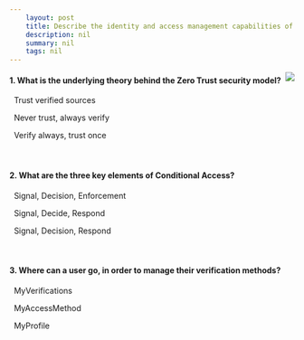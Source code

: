 ```yaml
---
    layout: post
    title: Describe the identity and access management capabilities of Microsoft 365 
    description: nil
    summary: nil
    tags: nil
---
```



 <a target="_blank" href="https://docs.microsoft.com/en-us/learn/modules/describe-identity-access-management-capabilities-of-microsoft-365/5-knowledge-check/"><i class="fas fa-external-link-alt"></i> </a>
 <img align="right" src="https://docs.microsoft.com/en-us/learn/achievements/describe-the-identity-and-access-management-capabilities-of-microsoft-365.svg">
####  1. What is the underlying theory behind the Zero Trust security model?


<i class='far fa-square'></i> &nbsp;&nbsp;Trust verified sources

<i class='fas fa-check-square' style='color: Dodgerblue;'></i> &nbsp;&nbsp;Never trust, always verify

<i class='far fa-square'></i> &nbsp;&nbsp;Verify always, trust once
<br />
<br />
<br />

####  2. What are the three key elements of Conditional Access?


<i class='fas fa-check-square' style='color: Dodgerblue;'></i> &nbsp;&nbsp;Signal, Decision, Enforcement

<i class='far fa-square'></i> &nbsp;&nbsp;Signal, Decide, Respond

<i class='far fa-square'></i> &nbsp;&nbsp;Signal, Decision, Respond
<br />
<br />
<br />

####  3. Where can a user go, in order to manage their verification methods?


<i class='far fa-square'></i> &nbsp;&nbsp;MyVerifications

<i class='far fa-square'></i> &nbsp;&nbsp;MyAccessMethod

<i class='fas fa-check-square' style='color: Dodgerblue;'></i> &nbsp;&nbsp;MyProfile
<br />
<br />
<br />
